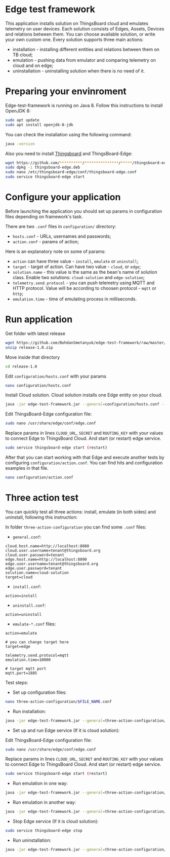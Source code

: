 # Edge test framework

This application installs solution on ThingsBoard cloud and emulates telemetry on user devices.
Each solution consists of Edges, Assets, Devices and relations between them.
You can choose available solution, or write your own custom one.
Every solution supports three main actions:
* installation - installing different entities and relations between them on TB cloud;
* emulation - pushing data from emulator and comparing telemetry on cloud and on edge; 
* uninstallation - uninstalling solution when there is no need of it.

# Preparing your envinroment

Edge-test-framework is running on Java 8. Follow this instructions to install OpenJDK 8:
```bash
sudo apt update
sudo apt install openjdk-8-jdk
```
You can check the installation using the following command:
```bash
java -version
```



Also you need to install [Thingsboard](https://thingsboard.io/docs/user-guide/install/ubuntu/) and ThingsBoard-Edge:
```bash
wget https://github.com/**********/***************/*****/thingsboard-edge.deb
sudo dpkg -i thingsboard-edge.deb
sudo nano /etc/thingsboard-edge/conf/thingsboard-edge.conf
sudo service thingsboard-edge start
```



# Configure your application

Before launching the application you should set up params in configuration files depending on framework's task.

There are two `.conf` files in `configuration/` directory:
* `hosts.conf` - URLs, usernames and passwords;
* `action.conf` - params of action;

Here is an explanatory note on some of params:
* `action` can have three value - `install`, `emulate` or `uninstall`;
* `target` - target of action. Can have two value - `cloud`, or `edge`;
* `solution.name` - this value is the same as the bean's name of solution class. Enable two solutions: `cloud-solution` and `edge-solution`;
* `telemetry.send.protocol` - you can push telemetry using MQTT and HTTP protocol. Value will be according to choosen protocol - `mqtt` or `http`;
* `emulation.time` - time of emulating process in milliseconds.

# Run application

Get folder with latest release
```bash
wget https://github.com/BohdanSmetanyuk/edge-test-framework/raw/master/release/release-1.0/release-1.0.zip
unzip release-1.0.zip
```
Move inside that directory
```bash
cd release-1.0
```
Edit `configuration/hosts.conf` with your params
```bash
nano configuration/hosts.conf
```
Install Cloud solution. Cloud solution installs one Edge entity on your cloud.
```bash
java -jar edge-test-framework.jar --general=configuration/hosts.conf --additional=configuration/action.conf
``` 



Edit ThingsBoard-Edge configuration file:
```bash
sudo nano /usr/share/edge/conf/edge.conf
```
Replace params in lines `CLOUD_URL`, `SECRET` and `ROUTING_KEY` with your values to connect Edge to ThingsBoard Cloud. And start (or restart) edge service.
```bash
sudo service thingsboard-edge start (restart)
```



After that you can start working with that Edge and execute another tests by configuring `configuration/action.conf`. You can find hits and configuration examples in that file.
```bash
nano configuration/action.conf
```

# Three action test

You can quickly test all three actions: install, emulate (in both sides) and uninstall, following this instruction:

In folder `three-action-configuration` you can find some `.conf` files:
* `general.conf`:
```
cloud.host.name=http://localhost:8080
cloud.user.username=tenant@thingsboard.org
cloud.user.password=tenant
edge.host.name=http://localhost:8090
edge.user.username=tenant@thingsboard.org
edge.user.password=tenant
solution.name=cloud-solution
target=cloud
``` 
* `install.conf`:
```
action=install
```
* `uninstall.conf`:
```
action=uninstall
```
* `emulate-*.conf` files:
```
action=emulate

# you can change target here
target=edge

telemetry.send.protocol=mqtt
emulation.time=10000

# target mqtt port
mqtt.port=1885
```

Test steps:
* Set up configuration files:
```bash
nano three-action-configuration/$FILE_NAME.conf
```
* Run installation:
```bash
java -jar edge-test-framework.jar --general=three-action-configuration/general.conf --additional=three-action-configuration/install.conf
``` 
* Set up and run Edge service (If it is cloud solution):



Edit ThingsBoard-Edge configuration file:
```bash
sudo nano /usr/share/edge/conf/edge.conf
```
Replace params in lines `CLOUD_URL`, `SECRET` and `ROUTING_KEY` with your values to connect Edge to ThingsBoard Cloud. And start (or restart) edge service.
```bash
sudo service thingsboard-edge start (restart)
```



* Run emulation in one way:
```bash
java -jar edge-test-framework.jar --general=three-action-configuration/general.conf --additional=three-action-configuration/emulate-one-way.conf
``` 
* Run emulation in another way:
```bash
java -jar edge-test-framework.jar --general=three-action-configuration/general.conf --additional=three-action-configuration/emulate-another-way.conf
``` 
* Stop Edge service (If it is cloud solution):



```bash
sudo service thingsboard-edge stop
```



* Run uninstallation:
```bash
java -jar edge-test-framework.jar --general=three-action-configuration/general.conf --additional=three-action-configuration/uninstall.conf
``` 
